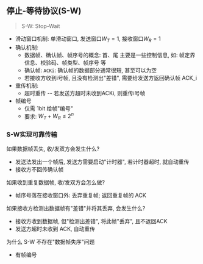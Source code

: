 ## 停止-等待协议(S-W)

> S-W: Stop-Wait

- 滑动窗口机制: 单滑动窗口, 发送窗口$W_T=1$, 接收窗口$W_R=1$
- 确认机制:
  - 数据帧、确认帧、帧序号的概念: 首、尾 主要是一些控制信息, 如: 帧定界信息、校验码、帧类型、帧序号 等
  * 确认帧: `ACKi`: 确认帧的数据部分通常很短, 甚至可以为空
  * 若接收方收到i号帧, 且没有检测出"差错", 需要给发送方返回确认帧 ACK_i
- 重传机制:
  - 超时重传 -- 若发送方超时未收到ACKi, 则重传i号帧
- 帧编号
  - 仅需 1bit 给帧"编号"
  - 要求: $W_T + W_R \leqslant 2^{n}$

### S-W实现可靠传输

如果数据帧丢失, 收/发双方会发生什么?

- 发送法发出一个帧后, 发送方需要启动"计时器", 若计时器超时, 就自动重传
- 接收方不回传确认帧

如果收到重复数据帧, 收/发双方会怎么做?

- 帧序号落在接收窗口外: 丢弃重复帧; 返回重复帧的 ACK

如果接收方检测出数据帧有"差错"并将其丢弃, 会发生什么?

- 接收方收到数据帧, 但"检测出差错", 将此帧"丢弃", 且不返回ACK
- 发送方超时未收到 ACK, 自动重传

为什么 S-W 不存在"数据帧失序"问题

- 有帧编号
